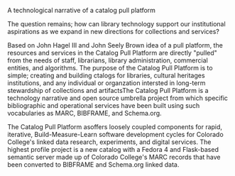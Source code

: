 A technological narrative of a catalog pull platform

The question remains; how can library technology support our institutional 
aspirations as we expand in new directions for collections and services?

Based on John Hagel III and John Seely Brown idea of a pull platform, the resources and services in the Catalog Pull Platform are directly "pulled" from the needs of staff, librarians, library administration, commercial entities, and algorithms. The purpose of the Catalog Pull Platform is to simple; creating and building ctalogs for libraries, cultural heritages institutions, and any individual or organzation intersted in long-term stewardship of collections and artifactsThe Catalog Pull Platform is a technology narrative and open source umbrella project from which specific bibliographic and operational services have been built using such vocabularies as MARC, BIBFRAME, and Schema.org.

The Catalog Pull Platform asoffers loosely coupled components for rapid, iterative, Build-Measure-Learn software development cycles for Colorado College's linked data research, experiments, and digital services. The highest profile project is a new catalog with a Fedora 4 and Flask-based semantic server made up of Colorado College's MARC records that have been converted to BIBFRAME and Schema.org linked data.
